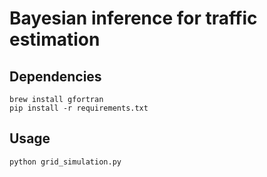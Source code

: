 Bayesian inference for traffic estimation
======

Dependencies
------

    brew install gfortran
    pip install -r requirements.txt

Usage
------

    python grid_simulation.py
